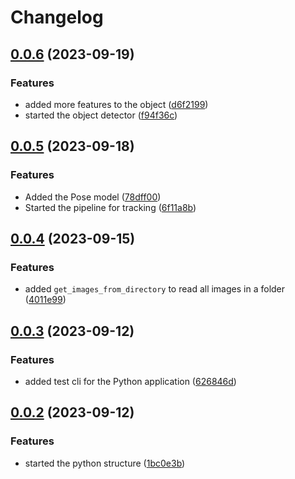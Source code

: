 # Changelog

## [0.0.6](https://github.com/mikk5829/RRTNCTTASA/compare/v0.0.5...v0.0.6) (2023-09-19)


### Features

* added more features to the object ([d6f2199](https://github.com/mikk5829/RRTNCTTASA/commit/d6f219918ed1fa1a677f735a645419d861d15b8f))
* started the object detector ([f94f36c](https://github.com/mikk5829/RRTNCTTASA/commit/f94f36c68adcf4ee1c52369af3a7450d8a137c6e))

## [0.0.5](https://github.com/mikk5829/RRTNCTTASA/compare/v0.0.4...v0.0.5) (2023-09-18)


### Features

* Added the Pose model ([78dff00](https://github.com/mikk5829/RRTNCTTASA/commit/78dff002df52c568c00f9363eb9d3ddc606908a8))
* Started the pipeline for tracking ([6f11a8b](https://github.com/mikk5829/RRTNCTTASA/commit/6f11a8b94b1544bedaf0e882d1e9088aaf394d3a))

## [0.0.4](https://github.com/mikk5829/RRTNCTTASA/compare/v0.0.3...v0.0.4) (2023-09-15)


### Features

* added ``get_images_from_directory`` to read all images in a folder ([4011e99](https://github.com/mikk5829/RRTNCTTASA/commit/4011e99f5968fb643230d81d4bceb79f64a4ab9d))

## [0.0.3](https://github.com/mikk5829/RRTNCTTASA/compare/v0.0.2...v0.0.3) (2023-09-12)


### Features

* added test cli for the Python application ([626846d](https://github.com/mikk5829/RRTNCTTASA/commit/626846dea1a1a034660b19d7b63af75272cbfcaf))

## [0.0.2](https://github.com/mikk5829/RRTNCTTASA/compare/v0.0.1...v0.0.2) (2023-09-12)


### Features

* started the python structure ([1bc0e3b](https://github.com/mikk5829/RRTNCTTASA/commit/1bc0e3b446cd4eb339b7aa7f872cdd1f6347521d))
